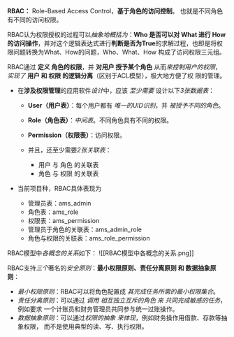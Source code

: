 
**RBAC：** Role-Based Access Control，**基于角色的访问控制**。
也就是不同角色有不同的访问权限。

RBAC认为权限授权的过程可以*抽象地概括为*：**Who 是否可以对 What 进行 How 的访问操作**，并对这个逻辑表达式进行**判断是否为True**的求解过程，也即是将权限问题转换为What、How的问题，Who、What、How 构成了访问权限三元组。

RBAC通过 **定义 角色的权限**，并 **对用户 授予某个角色** 从而*来控制用户的权限*，*实现了* **用户 和 权限 的逻辑分离**（区别于ACL模型），极大地方便了权 限的管理。


- 在**涉及权限管理**的应用软件*设计*中，应该 *至少需要* 设计以下*3张数据表*：
    - **User（用户表）**：每个用户都有 *唯一的UID识别*，并 *被授予不同的角色*。
    - **Role（角色表）**：*中间表*。不同角色具有不同的权限。
    - **Permission（权限表）**：访问权限。
      
    - 并且，还至少需要*2张关联表*：
        - 用户 与 角色 的关联表
        - 角色 与 权限 的关联表


- 当前项目种，RBAC具体表现为
    - 管理员表：ams_admin
    - 角色表：ams_role
    - 权限表：ams_permission
    - 管理员于角色的关联表：ams_admin_role
    - 角色与权限的关联表：ams_role_permission


RBAC模型中*各概念的关系*如下：
![[RBAC模型中各概念的关系.png]]


RBAC支持*三个*著名的*安全原则*：**最小权限原则、责任分离原则 和 数据抽象原则**： 
- *最小权限原则*：RBAC可以将角色配置成 *其完成任务所需的最小权限集合*。
- *责任分离原则*：可以通过 *调用 相互独立互斥的角色 来 共同完成敏感的任务*，例如要求 一个计账员和财务管理员共同参与统一过账操作。
- *数据抽象原则*：可以通过*权限的抽象 来体现*，例如财务操作用借款、存款等抽象权限， 而不是使用典型的读、写、执行权限。